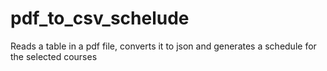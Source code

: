 # pdf_to_csv_schelude
Reads a table in a pdf file, converts it to json and generates a schedule for the selected courses
